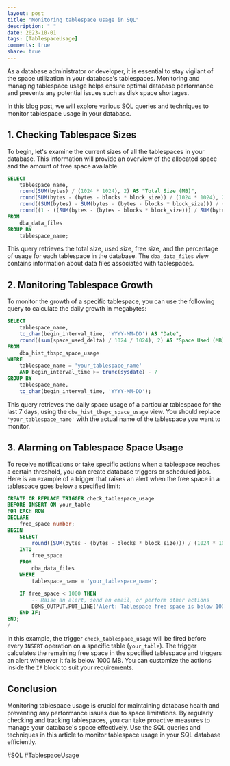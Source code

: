 ```yaml
---
layout: post
title: "Monitoring tablespace usage in SQL"
description: " "
date: 2023-10-01
tags: [TablespaceUsage]
comments: true
share: true
---
```


As a database administrator or developer, it is essential to stay vigilant of the space utilization in your database's tablespaces. Monitoring and managing tablespace usage helps ensure optimal database performance and prevents any potential issues such as disk space shortages.

In this blog post, we will explore various SQL queries and techniques to monitor tablespace usage in your database.

## 1. Checking Tablespace Sizes

To begin, let's examine the current sizes of all the tablespaces in your database. This information will provide an overview of the allocated space and the amount of free space available.

```sql
SELECT
    tablespace_name,
    round(SUM(bytes) / (1024 * 1024), 2) AS "Total Size (MB)",
    round(SUM(bytes - (bytes - blocks * block_size)) / (1024 * 1024), 2) AS "Used Size (MB)",
    round((SUM(bytes) - SUM(bytes - (bytes - blocks * block_size))) / (1024 * 1024), 2) AS "Free Size (MB)",
    round((1 - ((SUM(bytes - (bytes - blocks * block_size))) / SUM(bytes)))) * 100 AS "Used %"
FROM
    dba_data_files
GROUP BY
    tablespace_name;
```

This query retrieves the total size, used size, free size, and the percentage of usage for each tablespace in the database. The `dba_data_files` view contains information about data files associated with tablespaces.

## 2. Monitoring Tablespace Growth

To monitor the growth of a specific tablespace, you can use the following query to calculate the daily growth in megabytes:

```sql
SELECT
    tablespace_name,
    to_char(begin_interval_time, 'YYYY-MM-DD') AS "Date",
    round((sum(space_used_delta) / 1024 / 1024), 2) AS "Space Used (MB)"
FROM
    dba_hist_tbspc_space_usage
WHERE
    tablespace_name = 'your_tablespace_name'
    AND begin_interval_time >= trunc(sysdate) - 7
GROUP BY
    tablespace_name,
    to_char(begin_interval_time, 'YYYY-MM-DD');
```

This query retrieves the daily space usage of a particular tablespace for the last 7 days, using the `dba_hist_tbspc_space_usage` view. You should replace `'your_tablespace_name'` with the actual name of the tablespace you want to monitor.

## 3. Alarming on Tablespace Space Usage

To receive notifications or take specific actions when a tablespace reaches a certain threshold, you can create database triggers or scheduled jobs. Here is an example of a trigger that raises an alert when the free space in a tablespace goes below a specified limit:

```sql
CREATE OR REPLACE TRIGGER check_tablespace_usage
BEFORE INSERT ON your_table
FOR EACH ROW
DECLARE
    free_space number;
BEGIN
    SELECT
        round((SUM(bytes - (bytes - blocks * block_size))) / (1024 * 1024), 2)
    INTO
        free_space
    FROM
        dba_data_files
    WHERE
        tablespace_name = 'your_tablespace_name';

    IF free_space < 1000 THEN
        -- Raise an alert, send an email, or perform other actions
        DBMS_OUTPUT.PUT_LINE('Alert: Tablespace free space is below 1000 MB');
    END IF;
END;
/
```

In this example, the trigger `check_tablespace_usage` will be fired before every `INSERT` operation on a specific table (`your_table`). The trigger calculates the remaining free space in the specified tablespace and triggers an alert whenever it falls below 1000 MB. You can customize the actions inside the `IF` block to suit your requirements.

## Conclusion

Monitoring tablespace usage is crucial for maintaining database health and preventing any performance issues due to space limitations. By regularly checking and tracking tablespaces, you can take proactive measures to manage your database's space effectively. Use the SQL queries and techniques in this article to monitor tablespace usage in your SQL database efficiently.

#SQL #TablespaceUsage